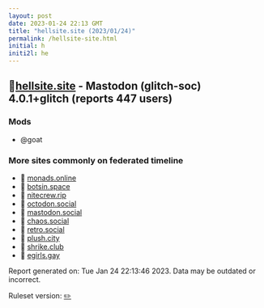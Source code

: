 ```yaml
---
layout: post
date: 2023-01-24 22:13 GMT
title: "hellsite.site (2023/01/24)"
permalink: /hellsite-site.html
initial: h
initi2l: he
---
```


## 🐘[hellsite.site](https://hellsite.site) - Mastodon (glitch-soc) 4.0.1+glitch (reports 447 users)

### Mods
 * @goat

### More sites commonly on federated timeline

* 🐘 [monads.online](/monads-online.html)
* 🐘 [botsin.space](/botsin-space.html)
* 🐘 [nitecrew.rip](/nitecrew-rip.html)
* 🐘 [octodon.social](/octodon-social.html)
* 🐘 [mastodon.social](/mastodon-social.html)
* 🐘 [chaos.social](/chaos-social.html)
* 🐘 [retro.social](/retro-social.html)
* 🐘 [plush.city](/plush-city.html)
* 🐘 [shrike.club](/shrike-club.html)
* 🐘 [egirls.gay](/egirls-gay.html)

Report generated on: Tue Jan 24 22:13:46 2023. Data may be outdated or incorrect.

Ruleset version: [✏️](/version-pencil)
